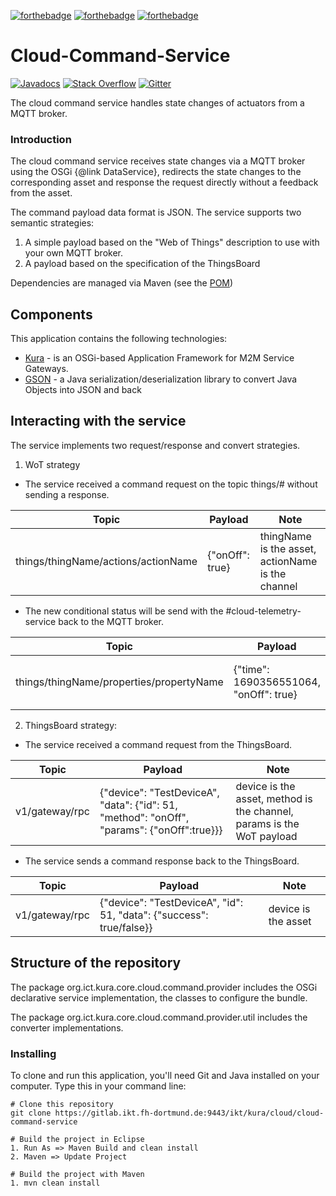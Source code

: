 [![forthebadge](https://forthebadge.com/images/badges/built-with-love.svg)](https://forthebadge.com)
[![forthebadge](https://forthebadge.com/images/badges/built-by-developers.svg)](https://forthebadge.com)
[![forthebadge](https://forthebadge.com/images/badges/made-with-java.svg)](https://forthebadge.com)

# Cloud-Command-Service

[![Javadocs](http://www.javadoc.io/badge/org.apache.camel/apache-camel.svg?color=brightgreen)](http://www.javadoc.io/doc/org.ict.kura.core.cloud.command.provider)
[![Stack Overflow](https://img.shields.io/:stack%20overflow-cloud--command--service-brightgreen.svg)](http://stackoverflow.com/questions/tagged/cloud-command-service)
[![Gitter](https://img.shields.io/gitter/room/apache/apache-camel.js.svg)](https://gitter.im/apache/apache-camel)

The cloud command service handles state changes of actuators from a MQTT broker.

### Introduction
The cloud command service receives state changes via a MQTT broker using the OSGi {@link DataService}, redirects the state changes to the corresponding asset and response the request directly without a feedback from the asset.

The command payload data format is JSON. The service supports two semantic strategies:
1. A simple payload based on the "Web of Things" description to use with your own MQTT broker.
2. A payload based on the specification of the ThingsBoard 

Dependencies are managed via Maven (see the [POM](https://gitlab.ikt.fh-dortmund.de:9443/ikt/kura/cloud/cloud-command-service/pom.xml))

## Components
This application contains the following technologies:
* [Kura](https://github.com/eclipse/kura) - is an OSGi-based Application Framework for M2M Service Gateways.
* [GSON](https://github.com/google/gson) -  a Java serialization/deserialization library to convert Java Objects into JSON and back

## Interacting with the service
The service implements two request/response and convert strategies.

1. WoT strategy
- The service received a command request on the topic things/# without sending a response. 

| Topic | Payload | Note | 
 | --------  | ----------- | ------- |
 | things/thingName/actions/actionName | {"onOff": true} | thingName is the asset, actionName is the channel

- The new conditional status will be send with the #cloud-telemetry-service back to the MQTT broker. 

| Topic | Payload | Note | 
 | --------  | ----------- | ------- |
 | things/thingName/properties/propertyName |  {"time": 1690356551064, "onOff": true} | thingName is the asset, propertyName is the channel

2. ThingsBoard strategy: 

- The service received a command request from the ThingsBoard.

| Topic | Payload | Note |
 | --------  | ----------- | ----------- |
 | v1/gateway/rpc | {"device": "TestDeviceA", "data": {"id": 51, "method": "onOff", "params": {"onOff":true}}} | device is the asset, method is the channel, params is the WoT payload |

- The service sends a command response back to the ThingsBoard.

| Topic | Payload | Note |
 | --------  | ----------- | ----------- | 
 | v1/gateway/rpc | {"device": "TestDeviceA", "id": 51, "data": {"success": true/false}} | device is the asset

## Structure of the repository
The package org.ict.kura.core.cloud.command.provider includes the OSGi declarative service implementation, the classes to configure the bundle.

The package org.ict.kura.core.cloud.command.provider.util includes the converter implementations.

### Installing
To clone and run this application, you'll need Git and Java installed on your computer. Type this in your command line:
```
# Clone this repository
git clone https://gitlab.ikt.fh-dortmund.de:9443/ikt/kura/cloud/cloud-command-service

# Build the project in Eclipse
1. Run As => Maven Build and clean install
2. Maven => Update Project

# Build the project with Maven
1. mvn clean install
